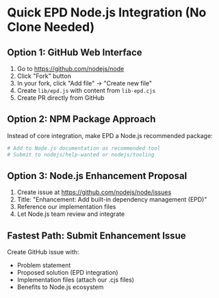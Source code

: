 # Quick EPD Node.js Integration (No Clone Needed)

## Option 1: GitHub Web Interface
1. Go to https://github.com/nodejs/node
2. Click "Fork" button
3. In your fork, click "Add file" → "Create new file"
4. Create `lib/epd.js` with content from `lib-epd.cjs`
5. Create PR directly from GitHub

## Option 2: NPM Package Approach
Instead of core integration, make EPD a Node.js recommended package:

```bash
# Add to Node.js documentation as recommended tool
# Submit to nodejs/help-wanted or nodejs/tooling
```

## Option 3: Node.js Enhancement Proposal
1. Create issue at https://github.com/nodejs/node/issues
2. Title: "Enhancement: Add built-in dependency management (EPD)"
3. Reference our implementation files
4. Let Node.js team review and integrate

## Fastest Path: Submit Enhancement Issue
Create GitHub issue with:
- Problem statement
- Proposed solution (EPD integration)
- Implementation files (attach our .cjs files)
- Benefits to Node.js ecosystem